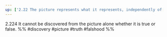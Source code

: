 ```yaml
---
up: ['2.22 The picture represents what it represents, independently of its truth or falsehood, through the form of representation.']
---
```

2.224 It cannot be discovered from the picture alone whether it is true or false.
%%
#discovery #picture #truth #falshood %%